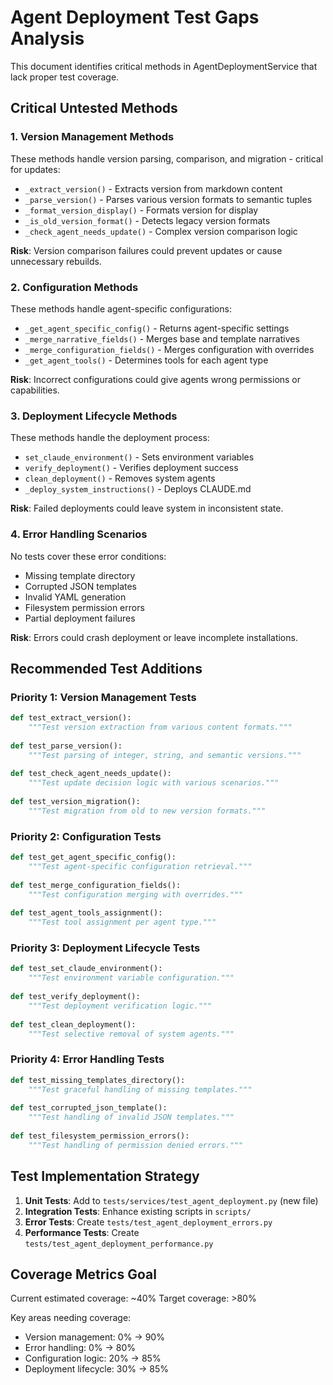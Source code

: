 # Agent Deployment Test Gaps Analysis

This document identifies critical methods in AgentDeploymentService that lack proper test coverage.

## Critical Untested Methods

### 1. Version Management Methods
These methods handle version parsing, comparison, and migration - critical for updates:

- `_extract_version()` - Extracts version from markdown content
- `_parse_version()` - Parses various version formats to semantic tuples
- `_format_version_display()` - Formats version for display
- `_is_old_version_format()` - Detects legacy version formats
- `_check_agent_needs_update()` - Complex version comparison logic

**Risk**: Version comparison failures could prevent updates or cause unnecessary rebuilds.

### 2. Configuration Methods
These methods handle agent-specific configurations:

- `_get_agent_specific_config()` - Returns agent-specific settings
- `_merge_narrative_fields()` - Merges base and template narratives
- `_merge_configuration_fields()` - Merges configuration with overrides
- `_get_agent_tools()` - Determines tools for each agent type

**Risk**: Incorrect configurations could give agents wrong permissions or capabilities.

### 3. Deployment Lifecycle Methods
These methods handle the deployment process:

- `set_claude_environment()` - Sets environment variables
- `verify_deployment()` - Verifies deployment success
- `clean_deployment()` - Removes system agents
- `_deploy_system_instructions()` - Deploys CLAUDE.md

**Risk**: Failed deployments could leave system in inconsistent state.

### 4. Error Handling Scenarios
No tests cover these error conditions:

- Missing template directory
- Corrupted JSON templates
- Invalid YAML generation
- Filesystem permission errors
- Partial deployment failures

**Risk**: Errors could crash deployment or leave incomplete installations.

## Recommended Test Additions

### Priority 1: Version Management Tests
```python
def test_extract_version():
    """Test version extraction from various content formats."""
    
def test_parse_version():
    """Test parsing of integer, string, and semantic versions."""
    
def test_check_agent_needs_update():
    """Test update decision logic with various scenarios."""
    
def test_version_migration():
    """Test migration from old to new version formats."""
```

### Priority 2: Configuration Tests
```python
def test_get_agent_specific_config():
    """Test agent-specific configuration retrieval."""
    
def test_merge_configuration_fields():
    """Test configuration merging with overrides."""
    
def test_agent_tools_assignment():
    """Test tool assignment per agent type."""
```

### Priority 3: Deployment Lifecycle Tests
```python
def test_set_claude_environment():
    """Test environment variable configuration."""
    
def test_verify_deployment():
    """Test deployment verification logic."""
    
def test_clean_deployment():
    """Test selective removal of system agents."""
```

### Priority 4: Error Handling Tests
```python
def test_missing_templates_directory():
    """Test graceful handling of missing templates."""
    
def test_corrupted_json_template():
    """Test handling of invalid JSON templates."""
    
def test_filesystem_permission_errors():
    """Test handling of permission denied errors."""
```

## Test Implementation Strategy

1. **Unit Tests**: Add to `tests/services/test_agent_deployment.py` (new file)
2. **Integration Tests**: Enhance existing scripts in `scripts/`
3. **Error Tests**: Create `tests/test_agent_deployment_errors.py`
4. **Performance Tests**: Create `tests/test_agent_deployment_performance.py`

## Coverage Metrics Goal

Current estimated coverage: ~40%
Target coverage: >80%

Key areas needing coverage:
- Version management: 0% → 90%
- Error handling: 0% → 80%
- Configuration logic: 20% → 85%
- Deployment lifecycle: 30% → 85%